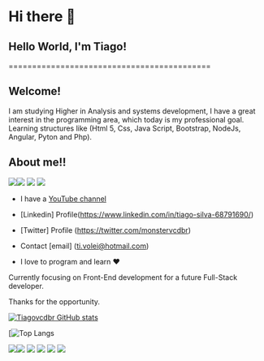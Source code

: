 # Hi there 👋


## Hello World, I'm Tiago!


===========================================

## Welcome!

I am studying Higher in Analysis and systems development,
I have a great interest in the programming area, which today is my professional goal.
Learning structures like (Html 5, Css, Java Script, Bootstrap, NodeJs, Angular, Pyton and Php).

## About me!!

<img src="https://img.shields.io/badge/LinkedIn-0077B5?style=for-the-badge&logo=linkedin&logoColor=white" /><img src="https://img.shields.io/badge/GitHub-100000?style=for-the-badge&logo=github&logoColor=white" />
<img src="https://img.shields.io/badge/YouTube-FF0000?style=for-the-badge&logo=youtube&logoColor=white" />
<img src="https://img.shields.io/badge/Twitter-1DA1F2?style=for-the-badge&logo=twitter&logoColor=white" />

 - I have a [YouTube channel](https://www.youtube.com/channel/UCLUPDfHpyagH92zdCo_CLnw)

 - [Linkedin] Profile(https://www.linkedin.com/in/tiago-silva-68791690/)

 - [Twitter] Profile (https://twitter.com/monstervcdbr)

 - Contact [email] (ti.volei@hotmail.com)

 - I love to program and learn ❤

Currently focusing on Front-End development for a future Full-Stack developer.

Thanks for the opportunity.

[![Tiagovcdbr GitHub stats](https://github-readme-stats.vercel.app/api?username=Tiagovcdbr)](https://github.com/Tiagovcdbr/github-readme-stats)

[![Top Langs](https://github-readme-stats.vercel.app/api/top-langs/?username=Tiagovcdbr&layout=compact)

</code><img src="https://img.shields.io/badge/Windows-0078D6?style=for-the-badge&logo=windows&logoColor=white" /><img src="https://img.shields.io/badge/HTML5-E34F26?style=for-the-badge&logo=html5&logoColor=white" />
<img src="https://img.shields.io/badge/CSS-239120?&style=for-the-badge&logo=css3&logoColor=white" />
<img src="https://img.shields.io/badge/JavaScript-F7DF1E?style=for-the-badge&logo=javascript&logoColor=black" />
<img src="https://img.shields.io/badge/Bootstrap-563D7C?style=for-the-badge&logo=bootstrap&logoColor=white" />
<img src="https://img.shields.io/badge/Angular-DD0031?style=for-the-badge&logo=angular&logoColor=white" />

